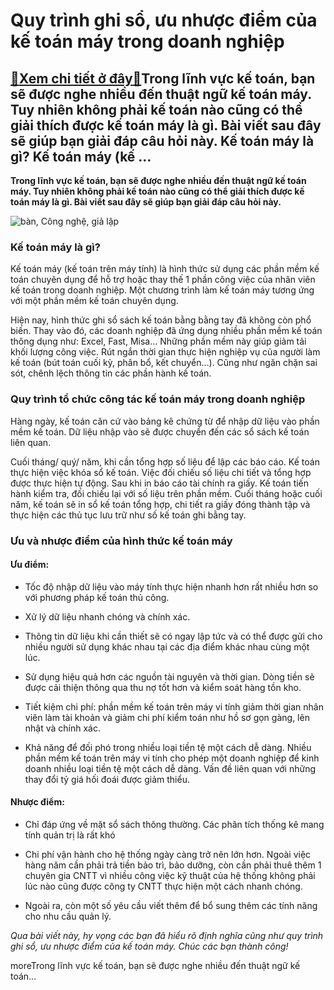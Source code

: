 Quy trình ghi sổ, ưu nhược điểm của kế toán máy trong doanh nghiệp
==================================================================

[:gift:Xem chi tiết ở đây:gift:](https://hddtvn.com/quy-trinh-ghi-so-uu-nhuoc-diem-cua-ke-toan-may-trong-doanh-nghiep/)Trong lĩnh vực kế toán, bạn sẽ được nghe nhiều đến thuật ngữ kế toán máy. Tuy nhiên không phải kế toán nào cũng có thể giải thích được kế toán máy là gì. Bài viết sau đây sẽ giúp bạn giải đáp câu hỏi này. Kế toán máy là gì? Kế toán máy (kế …
-------------------------------------------------------------------------------------------------------------------------------------------------------------------------------------------------------------------------------------------------

**Trong lĩnh vực kế toán, bạn sẽ được nghe nhiều đến thuật ngữ kế toán máy. Tuy nhiên không phải kế toán nào cũng có thể giải thích được kế toán máy là gì. Bài viết sau đây sẽ giúp bạn giải đáp câu hỏi này.**


![bàn, Công nghệ, giả lập](https://hddtvn.com/wp-content/uploads/2021/01/apple-imac-ipad-workplace-38568-scaled.jpeg)


### Kế toán máy là gì?


Kế toán máy (kế toán trên máy tính) là hình thức sử dụng các phần mềm kế toán chuyên dụng để hỗ trợ hoặc thay thế 1 phần công việc của nhân viên kế toán trong doanh nghiệp. Một chương trình làm kế toán máy tương ứng với một phần mềm kế toán chuyên dụng.


Hiện nay, hình thức ghi sổ sách kế toán bằng bằng tay đã không còn phổ biến. Thay vào đó, các doanh nghiệp đã ứng dụng nhiều phần mềm kế toán thông dụng như: Excel, Fast, Misa… Những phần mềm này giúp giảm tải khối lượng công việc. Rút ngắn thời gian thực hiện nghiệp vụ của người làm kế toán (bút toán cuối kỳ, phân bổ, kết chuyển…). Cũng như ngăn chặn sai sót, chênh lệch thông tin các phần hành kế toán.


### Quy trình tổ chức công tác kế toán máy trong doanh nghiệp



Hàng ngày, kế toán căn cứ vào bảng kê chứng từ để nhập dữ liệu vào phần mềm kế toán. Dữ liệu nhập vào sẽ được chuyển đến các sổ sách kế toán liên quan.


Cuối tháng/ quý/ năm, khi cần tổng hợp số liệu để lập các báo cáo. Kế toán thực hiện việc khóa sổ kế toán. Việc đối chiếu số liệu chi tiết và tổng hợp được thực hiện tự động. Sau khi in báo cáo tài chính ra giấy. Kế toán tiến hành kiểm tra, đối chiếu lại với số liệu trên phần mềm. Cuối tháng hoặc cuối năm, kế toán sẽ in sổ kế toán tổng hợp, chi tiết ra giấy đóng thành tập và thực hiện các thủ tục lưu trữ như số kế toán ghi bằng tay.


### Ưu và nhược điểm của hình thức kế toán máy


#### Ưu điểm:




* Tốc độ nhập dữ liệu vào máy tính thực hiện nhanh hơn rất nhiều hơn so với phương pháp kế toán thủ công.

* Xử lý dữ liệu nhanh chóng và chính xác.

* Thông tin dữ liệu khi cần thiết sẽ có ngay lập tức và có thể được gửi cho nhiều người sử dụng khác nhau tại các địa điểm khác nhau cùng một lúc.

* Sử dụng hiệu quả hơn các nguồn tài nguyên và thời gian. Dòng tiền sẽ được cải thiện thông qua thu nợ tốt hơn và kiểm soát hàng tồn kho.

* Tiết kiệm chi phí: phần mềm kế toán trên máy vi tính giảm thời gian nhân viên làm tài khoản và giảm chi phí kiểm toán như hồ sơ gọn gàng, lên nhật và chính xác.

* Khả năng để đối phó trong nhiều loại tiền tệ một cách dễ dàng. Nhiều phần mềm kế toán trên máy vi tính cho phép một doanh nghiệp để kinh doanh nhiều loại tiền tệ một cách dễ dàng. Vấn đề liên quan với những thay đổi tỷ giá hối đoái được giảm thiểu.



#### Nhược điểm:




* Chỉ đáp ứng về mặt sổ sách thông thường. Các phân tích thống kê mang tính quản trị là rất khó

* Chi phí vận hành cho hệ thống ngày càng trở nên lớn hơn. Ngoài việc hàng năm cần phải trả tiền bảo trì, bảo dưỡng, còn cần phải thuê thêm 1 chuyên gia CNTT vì nhiều công việc kỹ thuật của hệ thống không phải lúc nào cũng được công ty CNTT thực hiện một cách nhanh chóng.

* Ngoài ra, còn một số yêu cầu viết thêm để bổ sung thêm các tính năng cho nhu cầu quản lý.



*Qua bài viết này, hy vọng các bạn đã hiểu rõ định nghĩa cũng như quy trình ghi sổ, ưu nhược điểm của kế toán máy. Chúc các bạn thành công!*


moreTrong lĩnh vực kế toán, bạn sẽ được nghe nhiều đến thuật ngữ kế toán…

